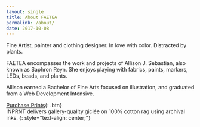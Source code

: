 ```yaml
---
layout: single
title: About FAETEA
permalink: /about/
date: 2017-10-08
---
```


Fine Artist, painter and clothing designer. In love with color. Distracted by plants.

FAETEA encompasses the work and projects of Allison J. Sebastian, also known as Saphron Reyn.
She enjoys playing with fabrics, paints, markers, LEDs, beads, and plants.

Allison earned a Bachelor of Fine Arts focused on illustration,
and graduated from a Web Development Intensive.

[Purchase Prints](https://www.inprnt.com/gallery/faetea/){: .btn} <br>
INPRNT delivers gallery-quality giclée on 100% cotton rag using archival inks.
{: style="text-align: center;"}
